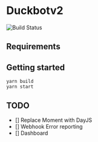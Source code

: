 # Duckbotv2

![Build Status](https://github.com/Shinudesu/DuckBot/actions/workflows/main.yml/badge.svg?branch=main)

## Requirements

## Getting started

```
yarn build
yarn start
```

## TODO

- [] Replace Moment with DayJS
- [] Webhook Error reporting
- [] Dashboard
